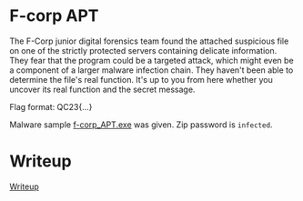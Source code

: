 # F-corp APT

The F-Corp junior digital forensics team found the attached suspicious file on one of the strictly protected servers containing delicate information. They fear that the program could be a targeted attack, which might even be a component of a larger malware infection chain. They haven't been able to determine the file's real function. It's up to you from here whether you uncover its real function and the secret message.

Flag format: QC23{...}

Malware sample [f-corp_APT.exe](files/f-corp_APT.zip) was given. Zip password is `infected`.

# Writeup

[Writeup](WRITEUP.md)

